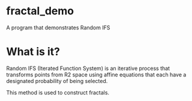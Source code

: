 # fractal_demo
A program that demonstrates Random IFS

# What is it?
Random IFS (Iterated Function System) is an iterative process that transforms points from R2 space using affine equations that each have a designated probability of being selected.

This method is used to construct fractals.

